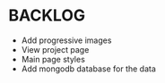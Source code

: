 # BACKLOG

* Add progressive images
* View project page
* Main page styles
* Add mongodb database for the data
